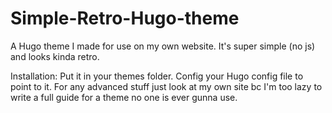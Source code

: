 # Simple-Retro-Hugo-theme
A Hugo theme I made for use on my own website. It's super simple (no js) and looks kinda retro.

Installation:
Put it in your themes folder. Config your Hugo config file to point to it. For any advanced stuff just look at my own site bc I'm too lazy to write a full guide for a theme no one is ever gunna use.
